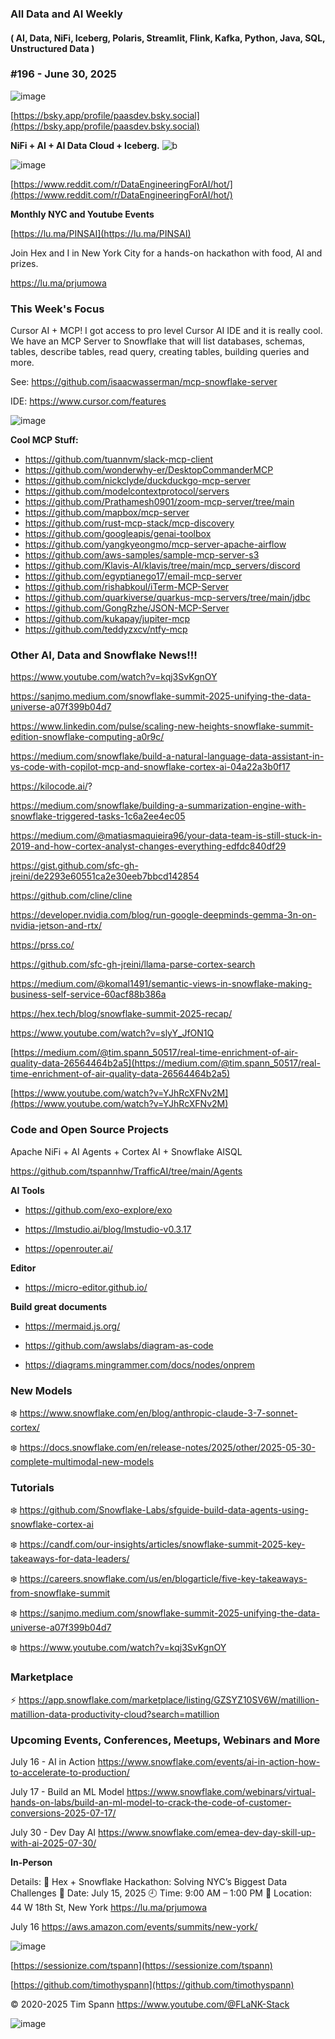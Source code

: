 ###  All Data and AI Weekly 
#### ( AI, Data, NiFi, Iceberg, Polaris, Streamlit, Flink, Kafka, Python, Java, SQL, Unstructured Data )  
### #196 - June 30, 2025

![image](https://github.com/user-attachments/assets/91b059cf-1238-43ba-a270-c122ada21ca4)

[https://bsky.app/profile/paasdev.bsky.social](https://bsky.app/profile/paasdev.bsky.social)

**NiFi + AI + AI Data Cloud + Iceberg.**
![b](https://images.credential.net/badge/tiny/g6fomszs_1741624330730_badge.png)




![image](https://github.com/user-attachments/assets/39a2d749-60e4-450d-9b00-6b31029a8a7e)



[https://www.reddit.com/r/DataEngineeringForAI/hot/](https://www.reddit.com/r/DataEngineeringForAI/hot/)




**Monthly NYC and Youtube Events**

[https://lu.ma/PINSAI](https://lu.ma/PINSAI)

Join Hex and I in New York City for a hands-on hackathon with food, AI and prizes.

https://lu.ma/prjumowa


### This Week's Focus


Cursor AI + MCP!   I got access to pro level Cursor AI IDE and it is really cool.  We have an MCP Server to Snowflake that will
list databases, schemas, tables, describe tables, read query, creating tables, building queries and more.

See:   https://github.com/isaacwasserman/mcp-snowflake-server

IDE:   https://www.cursor.com/features

![image](https://github.com/user-attachments/assets/f2cfe46e-0a5f-4c3f-85c3-41fcf740120e)


**Cool MCP Stuff:**

* https://github.com/tuannvm/slack-mcp-client
* https://github.com/wonderwhy-er/DesktopCommanderMCP
* https://github.com/nickclyde/duckduckgo-mcp-server
* https://github.com/modelcontextprotocol/servers
* https://github.com/Prathamesh0901/zoom-mcp-server/tree/main
* https://github.com/mapbox/mcp-server
* https://github.com/rust-mcp-stack/mcp-discovery
* https://github.com/googleapis/genai-toolbox
* https://github.com/yangkyeongmo/mcp-server-apache-airflow
* https://github.com/aws-samples/sample-mcp-server-s3
* https://github.com/Klavis-AI/klavis/tree/main/mcp_servers/discord
* https://github.com/egyptianego17/email-mcp-server
* https://github.com/rishabkoul/iTerm-MCP-Server
* https://github.com/quarkiverse/quarkus-mcp-servers/tree/main/jdbc
* https://github.com/GongRzhe/JSON-MCP-Server
* https://github.com/kukapay/jupiter-mcp
* https://github.com/teddyzxcv/ntfy-mcp



### Other AI, Data and Snowflake News!!!

https://www.youtube.com/watch?v=kqj3SvKgnOY

https://sanjmo.medium.com/snowflake-summit-2025-unifying-the-data-universe-a07f399b04d7

https://www.linkedin.com/pulse/scaling-new-heights-snowflake-summit-edition-snowflake-computing-a0r9c/

https://medium.com/snowflake/build-a-natural-language-data-assistant-in-vs-code-with-copilot-mcp-and-snowflake-cortex-ai-04a22a3b0f17

https://kilocode.ai/?

https://medium.com/snowflake/building-a-summarization-engine-with-snowflake-triggered-tasks-1c6a2ee4ec05

https://medium.com/@matiasmaquieira96/your-data-team-is-still-stuck-in-2019-and-how-cortex-analyst-changes-everything-edfdc840df29

https://gist.github.com/sfc-gh-jreini/de2293e60551ca2e30eeb7bbcd142854

https://github.com/cline/cline

https://developer.nvidia.com/blog/run-google-deepminds-gemma-3n-on-nvidia-jetson-and-rtx/

https://prss.co/

https://github.com/sfc-gh-jreini/llama-parse-cortex-search

https://medium.com/@komal1491/semantic-views-in-snowflake-making-business-self-service-60acf88b386a

https://hex.tech/blog/snowflake-summit-2025-recap/

https://www.youtube.com/watch?v=slyY_JfON1Q

[https://medium.com/@tim.spann_50517/real-time-enrichment-of-air-quality-data-26564464b2a5](https://medium.com/@tim.spann_50517/real-time-enrichment-of-air-quality-data-26564464b2a5)

[https://www.youtube.com/watch?v=YJhRcXFNv2M](https://www.youtube.com/watch?v=YJhRcXFNv2M)



### Code and Open Source Projects

Apache NiFi + AI Agents + Cortex AI + Snowflake AISQL

https://github.com/tspannhw/TrafficAI/tree/main/Agents


**AI Tools**

* https://github.com/exo-explore/exo

* https://lmstudio.ai/blog/lmstudio-v0.3.17

* https://openrouter.ai/


**Editor**

* https://micro-editor.github.io/



**Build great documents**

* https://mermaid.js.org/

* https://github.com/awslabs/diagram-as-code

* https://diagrams.mingrammer.com/docs/nodes/onprem



### New Models


❄️  https://www.snowflake.com/en/blog/anthropic-claude-3-7-sonnet-cortex/

❄️  https://docs.snowflake.com/en/release-notes/2025/other/2025-05-30-complete-multimodal-new-models



### Tutorials

❄️  https://github.com/Snowflake-Labs/sfguide-build-data-agents-using-snowflake-cortex-ai

❄️ https://candf.com/our-insights/articles/snowflake-summit-2025-key-takeaways-for-data-leaders/

❄️ https://careers.snowflake.com/us/en/blogarticle/five-key-takeaways-from-snowflake-summit

❄️ https://sanjmo.medium.com/snowflake-summit-2025-unifying-the-data-universe-a07f399b04d7

❄️ https://www.youtube.com/watch?v=kqj3SvKgnOY




### Marketplace

⚡️ https://app.snowflake.com/marketplace/listing/GZSYZ10SV6W/matillion-matillion-data-productivity-cloud?search=matillion



### Upcoming Events, Conferences, Meetups, Webinars and More

July 16 - AI in Action
https://www.snowflake.com/events/ai-in-action-how-to-accelerate-to-production/

July 17 - Build an ML Model
https://www.snowflake.com/webinars/virtual-hands-on-labs/build-an-ml-model-to-crack-the-code-of-customer-conversions-2025-07-17/

July 30 - Dev Day AI
https://www.snowflake.com/emea-dev-day-skill-up-with-ai-2025-07-30/

**In-Person**

Details:
🔹 Hex + Snowflake Hackathon: Solving NYC’s Biggest Data Challenges
📅 Date: July 15, 2025
🕘 Time: 9:00 AM – 1:00 PM
📍 Location: 44 W 18th St, New York
https://lu.ma/prjumowa

July 16
https://aws.amazon.com/events/summits/new-york/




![image](https://github.com/user-attachments/assets/485ae972-8a9b-43ec-8fbd-d87aecd88fd6)



[https://sessionize.com/tspann](https://sessionize.com/tspann)

[https://github.com/timothyspann](https://github.com/timothyspann)


&copy; 2020-2025 Tim Spann  https://www.youtube.com/@FLaNK-Stack




![image](https://github.com/user-attachments/assets/86606b5d-ce9a-4092-9eeb-eced91c6a093)
